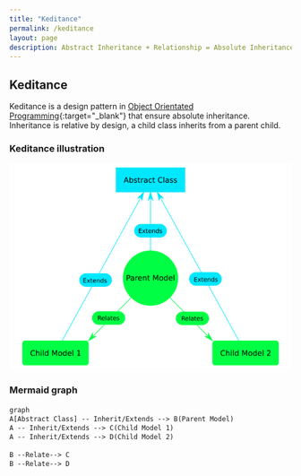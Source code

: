 ```yaml
---
title: "Keditance"
permalink: /keditance
layout: page
description: Abstract Inheritance + Relationship = Absolute Inheritance
---
```


## Keditance
Keditance is a design pattern in
[Object Orientated Programming](https://en.wikipedia.org/wiki/Object-oriented_programming){:target="_blank"}
that ensure absolute inheritance. Inheritance is relative by design, a child class inherits from a parent child.




### Keditance illustration

<p align="center">
  <img src="https://raw.githubusercontent.com/okedialf/keditance/develop/keditance.png" alt="Keditance Illustration"/>
</p>

### Mermaid graph
 ```mermaid
 graph
 A[Abstract Class] -- Inherit/Extends --> B(Parent Model)
 A -- Inherit/Extends --> C(Child Model 1)
 A -- Inherit/Extends --> D(Child Model 2)

 B --Relate--> C
 B --Relate--> D

 ```

